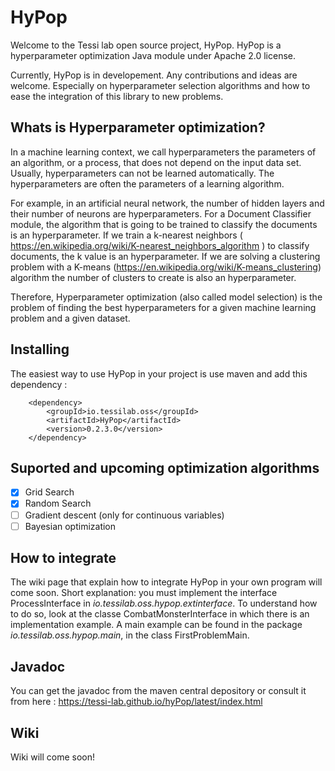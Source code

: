 # HyPop

Welcome to the Tessi lab open source project, HyPop. 
HyPop is a hyperparameter optimization Java module under Apache 2.0 license.


Currently, HyPop is in developement. Any contributions and ideas are welcome. Especially on hyperparameter selection algorithms and how to ease the integration of this library to new problems. 

## Whats is Hyperparameter optimization? 

In a machine learning context, we call hyperparameters the parameters of an algorithm, or a process, that does not depend on the input data set. Usually, hyperparameters can not be learned automatically. The hyperparameters are often the parameters of a learning algorithm. 

For example, in an artificial neural network, the number of hidden layers and their number of neurons are hyperparameters. For a Document Classifier module, the algorithm that is going to be trained to classify the documents is an hyperparameter. If we train a k-nearest neighbors ( https://en.wikipedia.org/wiki/K-nearest_neighbors_algorithm ) to classify documents, the k value is an hyperparameter. If we are solving a clustering problem with a K-means (https://en.wikipedia.org/wiki/K-means_clustering) algorithm the number of clusters to create is also an hyperparameter. 

Therefore, Hyperparameter optimization (also called model selection) is the problem of finding the best hyperparameters for a given machine learning problem and a given dataset. 

## Installing 

The easiest way to use HyPop in your project is use maven and add this dependency : 

        <dependency>
            <groupId>io.tessilab.oss</groupId>
            <artifactId>HyPop</artifactId>
            <version>0.2.3.0</version>
        </dependency>

## Suported and upcoming optimization algorithms 

- [x] Grid Search 
- [x] Random Search 
- [ ] Gradient descent (only for continuous variables)
- [ ] Bayesian optimization

## How to integrate

The wiki page that explain how to integrate HyPop in your own program will come soon. 
Short explanation: you must implement the interface ProcessInterface in _io.tessilab.oss.hypop.extinterface_.
To understand how to do so, look at the classe CombatMonsterInterface in which there is an implementation example. A main example can be found in the package _io.tessilab.oss.hypop.main_, in the class FirstProblemMain. 

## Javadoc 
You can get the javadoc from the maven central depository or consult it from here : 
https://tessi-lab.github.io/hyPop/latest/index.html

## Wiki
Wiki will come soon!
